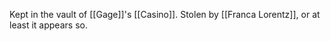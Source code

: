Kept in the vault of [[Gage]]'s [[Casino]]. Stolen by [[Franca Lorentz]], or at least it appears so. 

